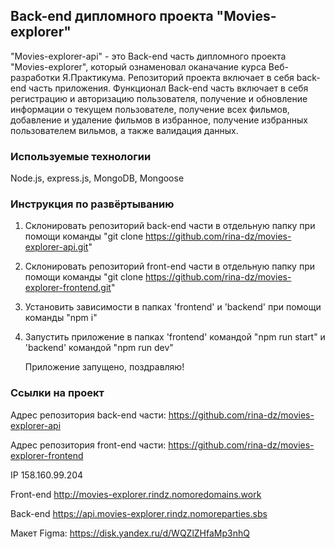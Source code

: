 ## Back-end дипломного проекта "Movies-explorer"

"Movies-explorer-api" - это Back-end часть дипломного проекта "Movies-explorer", который ознаменовал оканачание курса Веб-разработки Я.Практикума. Репозиторий проекта включает в себя back-end часть приложения. Функционал Back-end часть включает в себя регистрацию и авторизацию пользователя, получение и обновление информации о текущем пользователе, получение всех фильмов, добавление и удаление фильмов в избранное, получение избранных пользователем вильмов, а также валидация данных.

### Используемые технологии

Node.js, express.js, MongoDB, Mongoose

### Инструкция по развёртыванию

1. Склонировать репозиторий back-end части в отдельную папку при помощи команды "git clone https://github.com/rina-dz/movies-explorer-api.git"
2. Склонировать репозиторий front-end части в отдельную папку при помощи команды "git clone https://github.com/rina-dz/movies-explorer-frontend.git"
3. Установить зависимости в папках 'frontend' и 'backend' при помощи команды "npm i"
4. Запустить приложение в папках 'frontend' командой "npm run start" и 'backend' командой "npm run dev"
 
   Приложение запущено, поздравляю!

### Ссылки на проект

Адрес репозитория back-end части: https://github.com/rina-dz/movies-explorer-api

Адрес репозитория front-end части: https://github.com/rina-dz/movies-explorer-frontend

IP 158.160.99.204

Front-end http://movies-explorer.rindz.nomoredomains.work

Back-end https://api.movies-explorer.rindz.nomoreparties.sbs

Макет Figma: https://disk.yandex.ru/d/WQZlZHfaMp3nhQ

